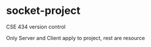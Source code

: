 # socket-project
CSE 434 version control

Only Server and Client apply to project, rest are resource